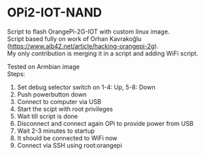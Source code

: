 # OPi2-IOT-NAND
Script to flash OrangePi-2G-IOT with custom linux image.  
Script based fully on work of Orhan Kavrakoğlu (https://www.aib42.net/article/hacking-orangepi-2g).  
My only contribution is merging it in a script and adding WiFi script.  
  
Tested on Armbian image  
Steps:
1. Set debug selector switch on 1-4: Up, 5-8: Down
2. Push powerbutton down
3. Connect to computer via USB
4. Start the scipt with root privileges
5. Wait till script is done
6. Disconnect and connect again OPi to provide power from USB
7. Wait 2-3 minutes to startup
8. It should be connected to WiFi now
9. Connect via SSH using root:orangepi
